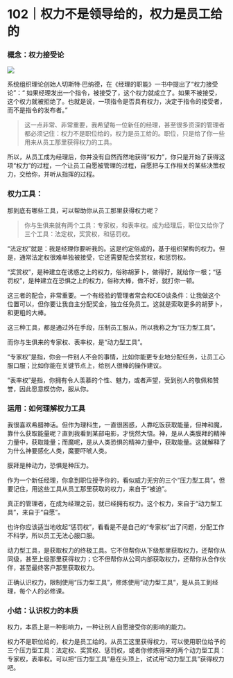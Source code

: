 # 102｜权力不是领导给的，权力是员工给的

### 概念：权力接受论

![](../img/e1d294821e92c013d151dc87b86ba0dd.jpg)

系统组织理论创始人切斯特·巴纳德，在《经理的职能》一书中提出了“权力接受论”：“ 如果经理发出一个指令，被接受了，这个权力就成立了。如果不被接受，这个权力就被拒绝了。也就是说，一项指令是否具有权力，决定于指令的接受者，而不是指令的发布者。”

> 这一点非常、非常重要，我希望每一位新任的经理，甚至很多资深的管理者都必须记住：权力不是职位给的，权力是员工给的。职位，只是给了你一些用来从员工那里获得权力的工具。

所以，从员工成为经理后，你并没有自然而然地获得“权力”，你只是开始了获得这项“权力”的过程，一个让员工自愿被管理的过程，自愿把与工作相关的某些决策权力，交给你，并听从指挥的过程。

### 权力工具：

那到底有哪些工具，可以帮助你从员工那里获得权力呢？

> 你与生俱来就有两个工具：专家权，和表率权。成为经理后，职位又给你了三个工具：法定权，奖赏权，和惩罚权。

“法定权”就是：我是经理你要听我的。这是约定俗成的，基于组织架构的权力。但是，通常法定权很难单独被接受，它还需要配合奖赏权，和惩罚权。

“奖赏权”，是种建立在诱惑之上的权力，俗称胡萝卜，做得好，就给你一根；“惩罚权”，是种建立在恐惧之上的权力，俗称大棒，做不好，就打你一顿。

这三者的配合，非常重要。一个有经验的管理者常会和CEO谈条件：让我做这个位置可以，但你要让我自主分配奖金，独立任免员工。这就是索取更多的胡萝卜，和更粗的大棒。

这三种工具，都是通过外在手段，压制员工服从，所以我称之为“压力型工具”。

而你与生俱来的专家权、表率权，是“动力型工具”。

“专家权”是指，你会一件别人不会的事情，比如你能更专业地分配任务，让员工心服口服；比如你能在关键节点上，给别人很棒的操作建议。

“表率权”是指，你拥有令人羡慕的个性、魅力，或者声望，受到别人的敬佩和赞誉，因此愿意模仿你，服从你。

### 运用：如何理解权力工具

我很喜欢希腊神话。但作为理科生，一直很困惑，人靠吃饭获取能量，但神和魔，靠什么获取能量呢？直到我看到某部电影，才恍然大悟。神，是从人类膜拜的精神力量中，获取能量；而魔呢，是从人类恐惧的精神力量中，获取能量。这就解释了为什么神要感化人类，魔要吓唬人类。

膜拜是种动力，恐惧是种压力。

作为一个新任经理，你拿到职位授予你的，看似威力无穷的三个“压力型工具”。但要记住，用这些工具从员工那里获取的权力，来自于“被迫”。

真正的管理者，在成为经理之前，就已经拥有权力。这个权力，来自于“动力型工具”，来自于“自愿”。

也许你应该适当地收起“惩罚权”，看看是不是自己的“专家权”出了问题，分配工作不科学，所以员工无法心服口服。

动力型工具，是获取权力的终极工具。它不但帮你从下级那里获取权力，还帮你从同级，甚至上级那里获得权力；它不但帮你从公司内部获取权力，还帮你从合作伙伴，甚至最终客户那里获取权力。

正确认识权力，限制使用“压力型工具”，修炼使用“动力型工具”，是从员工到经理，每个人的必修课。

### 小结：认识权力的本质

权力，本质上是一种影响力，一种让别人自愿接受你的影响的能力。

权力不是职位给的，权力是员工给的。从员工这里获得权力，可以使用职位给予的三个压力型工具：法定权、奖赏权、惩罚权，或者你修炼得来的两个动力型工具：专家权，表率权。可以把“压力型工具”悬在头顶上，试试用“动力型工具”获得权力吧。